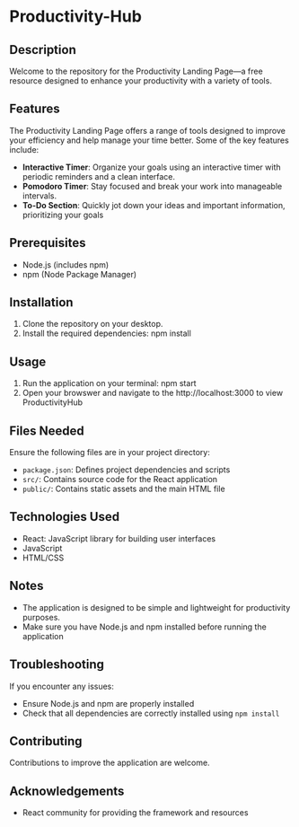 # Productivity-Hub

## Description
Welcome to the repository for the Productivity Landing Page—a free resource designed to enhance your productivity with a variety of tools. 

## Features

The Productivity Landing Page offers a range of tools designed to improve your efficiency and help manage your time better. Some of the key features include:

- **Interactive Timer**: Organize your goals using an interactive timer with periodic reminders and a clean interface.
- **Pomodoro Timer**: Stay focused and break your work into manageable intervals.
- **To-Do Section**: Quickly jot down your ideas and important information, prioritizing your goals

## Prerequisites
- Node.js (includes npm)
- npm (Node Package Manager)


## Installation
1. Clone the repository on your desktop.
2. Install the required dependencies: npm install

## Usage
1. Run the application on your terminal: npm start
2. Open your browswer and navigate to the http://localhost:3000 to view ProductivityHub

## Files Needed
Ensure the following files are in your project directory:
- `package.json`: Defines project dependencies and scripts
- `src/`: Contains source code for the React application
- `public/`: Contains static assets and the main HTML file

## Technologies Used
- React: JavaScript library for building user interfaces
- JavaScript
- HTML/CSS


## Notes
- The application is designed to be simple and lightweight for productivity purposes.
- Make sure you have Node.js and npm installed before running the application
  
## Troubleshooting
If you encounter any issues:
- Ensure Node.js and npm are properly installed
- Check that all dependencies are correctly installed using `npm install`
  
## Contributing
Contributions to improve the application are welcome.

## Acknowledgements
- React community for providing the framework and resources
